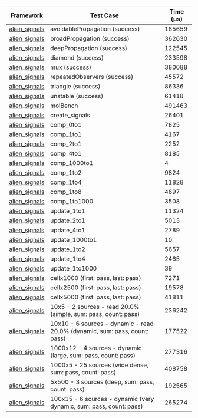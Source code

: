 | Framework | Test Case | Time (μs) |
| --- | --- | --- |
| [alien_signals](https://github.com/medz/alien-signals-dart) | avoidablePropagation (success) | 185659 |
| [alien_signals](https://github.com/medz/alien-signals-dart) | broadPropagation (success) | 362630 |
| [alien_signals](https://github.com/medz/alien-signals-dart) | deepPropagation (success) | 122545 |
| [alien_signals](https://github.com/medz/alien-signals-dart) | diamond (success) | 233598 |
| [alien_signals](https://github.com/medz/alien-signals-dart) | mux (success) | 380088 |
| [alien_signals](https://github.com/medz/alien-signals-dart) | repeatedObservers (success) | 45572 |
| [alien_signals](https://github.com/medz/alien-signals-dart) | triangle (success) | 86336 |
| [alien_signals](https://github.com/medz/alien-signals-dart) | unstable (success) | 61418 |
| [alien_signals](https://github.com/medz/alien-signals-dart) | molBench | 491463 |
| [alien_signals](https://github.com/medz/alien-signals-dart) | create_signals | 26401 |
| [alien_signals](https://github.com/medz/alien-signals-dart) | comp_0to1 | 7825 |
| [alien_signals](https://github.com/medz/alien-signals-dart) | comp_1to1 | 4167 |
| [alien_signals](https://github.com/medz/alien-signals-dart) | comp_2to1 | 2252 |
| [alien_signals](https://github.com/medz/alien-signals-dart) | comp_4to1 | 8185 |
| [alien_signals](https://github.com/medz/alien-signals-dart) | comp_1000to1 | 4 |
| [alien_signals](https://github.com/medz/alien-signals-dart) | comp_1to2 | 9824 |
| [alien_signals](https://github.com/medz/alien-signals-dart) | comp_1to4 | 11828 |
| [alien_signals](https://github.com/medz/alien-signals-dart) | comp_1to8 | 4897 |
| [alien_signals](https://github.com/medz/alien-signals-dart) | comp_1to1000 | 3508 |
| [alien_signals](https://github.com/medz/alien-signals-dart) | update_1to1 | 11324 |
| [alien_signals](https://github.com/medz/alien-signals-dart) | update_2to1 | 5013 |
| [alien_signals](https://github.com/medz/alien-signals-dart) | update_4to1 | 2789 |
| [alien_signals](https://github.com/medz/alien-signals-dart) | update_1000to1 | 10 |
| [alien_signals](https://github.com/medz/alien-signals-dart) | update_1to2 | 5657 |
| [alien_signals](https://github.com/medz/alien-signals-dart) | update_1to4 | 2465 |
| [alien_signals](https://github.com/medz/alien-signals-dart) | update_1to1000 | 39 |
| [alien_signals](https://github.com/medz/alien-signals-dart) | cellx1000 (first: pass, last: pass) | 7271 |
| [alien_signals](https://github.com/medz/alien-signals-dart) | cellx2500 (first: pass, last: pass) | 19578 |
| [alien_signals](https://github.com/medz/alien-signals-dart) | cellx5000 (first: pass, last: pass) | 41811 |
| [alien_signals](https://github.com/medz/alien-signals-dart) | 10x5 - 2 sources - read 20.0% (simple, sum: pass, count: pass) | 236242 |
| [alien_signals](https://github.com/medz/alien-signals-dart) | 10x10 - 6 sources - dynamic - read 20.0% (dynamic, sum: pass, count: pass) | 177522 |
| [alien_signals](https://github.com/medz/alien-signals-dart) | 1000x12 - 4 sources - dynamic (large, sum: pass, count: pass) | 277316 |
| [alien_signals](https://github.com/medz/alien-signals-dart) | 1000x5 - 25 sources (wide dense, sum: pass, count: pass) | 408758 |
| [alien_signals](https://github.com/medz/alien-signals-dart) | 5x500 - 3 sources (deep, sum: pass, count: pass) | 192565 |
| [alien_signals](https://github.com/medz/alien-signals-dart) | 100x15 - 6 sources - dynamic (very dynamic, sum: pass, count: pass) | 265274 |
